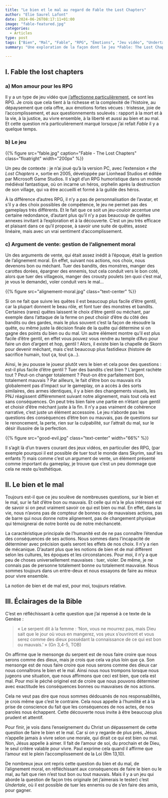 ```yaml
---
title: "Le bien et le mal au regard de Fable the Lost Chapters"
author: "Elie Saurel Lafont"
date: 2024-06-26T08:17:11+01:00
image: "fable-featured.jpg"
categories:
  - Articles
type: post
tags: ["Bien", "Mal", "Fable", "RPG", "Émotions", "Jeu vidéo", "Undertale", "Genèse", "Jésus", "Péché", "Skyrim"]
summary: "Une exploration de la façon dont le jeu *Fable: The Lost Chapters* aborde les concepts de bien et de mal à travers les choix moraux du joueur, tout en discutant des limites de cette mécanique de jeu par rapport aux nuances complexes du bien et du mal dans la réalité et à travers une perspective biblique."

---
```



<style>
.content p { text-align: justify; }
.floatright { float:right; margin-left: 1em;}
</style>

## I. Fable the lost chapters

### a) Mon amour pour les RPG

Il y a un type de jeu vidéo que [j’affectionne particulièrement](/2022/09/pourquoi-jaime-tant-les-jeux/), ce sont les RPG. Je crois que cela tient à la richesse et la complexité de l’histoire, au dépaysement que cela offre, aux émotions fortes vécues : tristesse, joie de l’accomplissement, et aux questionnements soulevés : rapport à la mort et à la vie, à la justice, au vivre ensemble, à la liberté et aussi au bien et au mal. Et cette question m’a particulièrement marqué lorsque j’ai refait *Fable* il y a quelque temps. 

### b) Le jeu


{{% figure src="fable.jpg" caption="Fable - The Lost Chapters" class="floatright"  width="200px" %}}

Un peu de contexte : je n’ai joué qu’à la version PC, avec l’extension *« the Lost Chapters »*, sortie en 2005, développée par Lionhead Studios et éditée par Microsoft Game Studios. Il s’agit d’un RPG humoristique dans un monde médiéval fantastique, où on incarne un héros, orphelin après la destruction de son village, qui va être accueilli et formé à la guilde des héros.

À la différence d’autres RPG, il n’y a pas de personnalisation de l’avatar, et s’il y a des choix possibles de compétence, le jeu ne permet pas des gameplays très différents. Et le fait que ce soit un jeu-couloir accentue une certaine redondance, d’autant plus qu’il n’y a pas beaucoup de quêtes annexes invitant à l’exploration et à la découverte. C’est un jeu très efficace et plaisant dans ce qu’il propose, à savoir une suite de quêtes, assez linéaire, mais avec un vrai sentiment d’accomplissement.

### c) Argument de vente: gestion de l’alignement moral

Un des arguments de vente, qui était assez inédit à l’époque, était la gestion de l’alignement moral.  En effet, suivant nos actions, nos choix, nous devenons bon ou méchant. Tuer des bandits, des monstres, manger des carottes dorées, épargner des ennemis, tout cela conduit vers le bon coté, alors que tuer des villageois, manger des crousty poulets (en quoi c’est mal, je vous le demande), voler conduit vers le mal... 

{{% figure src="alignement-moral.jpg" class="text-center" %}}

Si on ne fait que suivre les quêtes il est beaucoup plus facile d’être gentil, car la plupart donnent le beau rôle, et font tuer des monstres et bandits. Certaines (rares) quêtes laissent le choix d’être gentil ou méchant, par exemple dans l’attaque de la ferme on peut choisir d’être du côté des bandits ou des gardes, mais le plus souvent c’est la façon de résoudre la quête, ou même juste la décision finale de la quête qui détermine si on gagne des points du bien ou du mal. Un autre élément montre qu’il est plus facile d’être gentil, en effet vous pouvez vous rendre au temple d’Avo pour faire un don d’argent et hop, gentil ! Alors, il existe bien la chapelle de Skorn pour devenir méchant, mais c’est beaucoup plus fastidieux (histoire de sacrifice humain, tout ça, tout ça...).

Ainsi, le jeu pousse le joueur plutôt vers le bien et cela pose des questions : est-il plus facile d’être gentil ? Tuer des bandits c’est bien ? L’argent rachète tout ? Peut-on changer totalement ? Peut-on être parfaitement bon, totalement mauvais ? Par ailleurs, le fait d’être bon ou mauvais n’a globalement pas d’impact sur le gameplay, on a accès à des sorts similaires, des armes identiques, il y a bien des changements visuels, les PNJ réagissent différemment suivant notre alignement, mais tout cela est sans conséquences. On peut très bien faire une partie en n’étant que gentil et choisir d’être méchant juste à la fin. Il n’y a pas vraiment de cohérence narrative, c’est juste un élément accessoire. Le jeu n’aborde pas les questions des conséquences d’être bon ou mauvais, pas de questions sur le renoncement, la perte, rien sur la culpabilité, sur l’attrait du mal, sur le désir illusoire de la perfection.

{{% figure src="good-evil.jpg" class="text-center" width="66%" %}}

Il s’agit là d’un travers courant des jeux vidéos, en particulier des RPG, (par exemple pourquoi il est possible de tuer tout le monde dans Skyrim, sauf les enfants ?) mais comme c’est un argument de vente, un élément présenté comme important du gameplay, je trouve que c’est un peu dommage que cela ne reste qu’esthétique.

## II. Le bien et le mal

Toujours est-il que ce jeu soulève de nombreuses questions, sur le bien et le mal, sur le fait d’être bon ou mauvais. Et celle qui m’a le plus intéressé est de savoir si on peut vraiment savoir ce qui est bien ou mal. En effet, dans la vie, nous n’avons pas de compteur de bonnes ou de mauvaises actions, pas de barre qui nous donne notre alignement, pas de changement physique qui témoignerai de notre bonté ou de notre méchanceté.

La caractéristique principale de l’humanité est de ne pas connaître l’étendue des conséquences de ses actions. Nous sommes dans l’incapacité de déterminer avec précision quels seront les effets de nos choix. Il n’y a rien de mécanique. D’autant plus que les notions de bien et de mal diffèrent selon les cultures, les époques et les circonstances. Pour moi, il n’y a que peu de choses universellement mauvaises : tuer, violer. De même, je ne connais pas de personne totalement bonne ou totalement mauvaise. Nous sommes toujours dans un entre-deux et nous essayons de faire au mieux pour vivre ensemble.

La notion de bien et de mal est, pour moi, toujours relative.

## III. Éclairages de la Bible

C’est en réfléchissant à cette question que j’ai repensé à ce texte de la Genèse :

> « Le serpent dit à la femme : ‘Non, vous ne mourrez pas, mais Dieu sait que le jour où vous en mangerez, vos yeux s’ouvriront et vous serez comme des dieux possédant la connaissance de ce qui est bon ou mauvais.’ » (Gn 3,4-5, TOB)

On affirme que le mensonge du serpent est de nous faire croire que nous serons comme des dieux, mais je crois que cela va plus loin que ça. Son mensonge est de nous faire croire que nous serons comme des dieux car nous connaîtrons le bien et le mal. Ainsi nous nous trompons lorsque nous jugeons une situation, que nous affirmons que ceci est bien, que cela est mal. Pour moi le péché originel est de croire que nous pouvons déterminer avec exactitude les conséquences bonnes ou mauvaises de nos actions.

Cela ne veut pas dire que nous sommes dédouanés de nos responsabilités, je crois même que c’est le contraire. Cela nous appelle à l’humilité et à la prise de conscience du fait que les conséquences de nos actes, de nos paroles nous échappent. Cette découverte nous invite à être beaucoup plus prudent et attentif.

Pour finir, je vois dans l’enseignement du Christ un dépassement de cette question de faire le bien et le mal. Car si on y regarde de plus près, Jésus n’appelle jamais à vivre selon une morale, qui dirait ce qui est bien ou mal. Non, Jésus appelle à aimer. Il fait de l’amour de soi, du prochain et de Dieu, le seul critère valable pour vivre. Paul exprime cela quand il affirme que l’amour est le plein l’accomplissement de la Loi (Rm 13,10).

De nombreux jeux ont repris cette question du bien et du mal, de l’alignement moral, en réfléchissant aux conséquences de faire le bien ou le mal, au fait que rien n’est tout bon ou tout mauvais. Mais il y a un jeu qui aborde la question de façon très originale (et j’aimerais le tester) c’est *Undertale*, où il est possible de tuer les ennemis ou de s’en faire des amis, pour gagner.